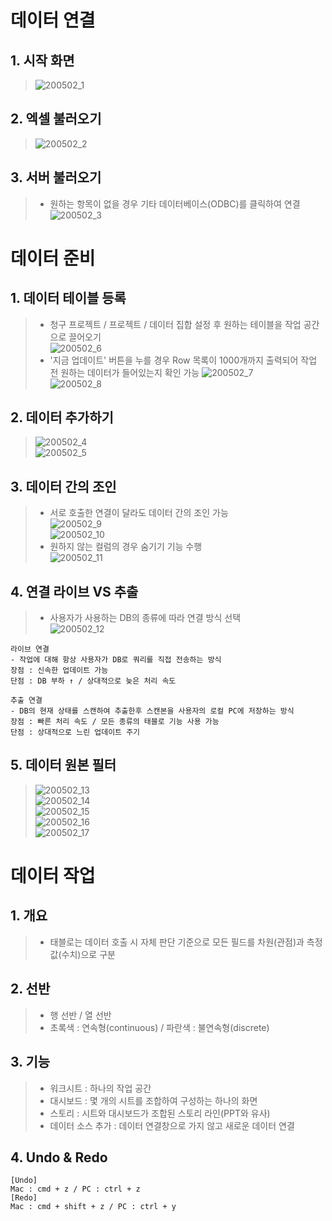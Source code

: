 # 데이터 연결
## 1. 시작 화면
> ![200502_1](https://user-images.githubusercontent.com/48504392/80863793-85367b00-8cb9-11ea-81d5-4b81cf4429f4.png)  
## 2. 엑셀 불러오기
> ![200502_2](https://user-images.githubusercontent.com/48504392/80863795-85cf1180-8cb9-11ea-8360-5ae2f6b287d4.png)  
## 3. 서버 불러오기
> - 원하는 항목이 없을 경우 기타 데이터베이스(ODBC)를 클릭하여 연결  
> ![200502_3](https://user-images.githubusercontent.com/48504392/80863789-84054e00-8cb9-11ea-9701-97bbb5ebd794.png)  

# 데이터 준비
## 1. 데이터 테이블 등록
> - 청구 프로젝트 / 프로젝트 / 데이터 집합 설정 후 원하는 테이블을 작업 공간으로 끌어오기  
> ![200502_6](https://user-images.githubusercontent.com/48504392/80967289-112edb00-8e51-11ea-8307-7d2ef17f38f3.png)  
> - '지금 업데이트' 버튼을 누를 경우 Row 목록이 1000개까지 출력되어 작업 전 원하는 데이터가 들어있는지 확인 가능
> ![200502_7](https://user-images.githubusercontent.com/48504392/80967290-12600800-8e51-11ea-8409-c0caf544febe.png)  
> ![200502_8](https://user-images.githubusercontent.com/48504392/80967291-12f89e80-8e51-11ea-8a67-0f6803749d6a.png)  
## 2. 데이터 추가하기
> ![200502_4](https://user-images.githubusercontent.com/48504392/80967283-0ecc8100-8e51-11ea-9f90-3477c06446d3.png)  
> ![200502_5](https://user-images.githubusercontent.com/48504392/80967288-112edb00-8e51-11ea-8859-4b06d44f80f2.png)  
## 3. 데이터 간의 조인
> - 서로 호출한 연결이 달라도 데이터 간의 조인 가능  
> ![200502_9](https://user-images.githubusercontent.com/48504392/80967296-13913500-8e51-11ea-9a6c-8af8568fe7b5.png)  
> ![200502_10](https://user-images.githubusercontent.com/48504392/80967298-1429cb80-8e51-11ea-8b48-c1086f93c8df.png)  
> - 원하지 않는 컬럼의 경우 숨기기 기능 수행  
> ![200502_11](https://user-images.githubusercontent.com/48504392/80967300-1429cb80-8e51-11ea-8539-ae72d87382ab.png)  
## 4. 연결 라이브 VS 추출
> - 사용자가 사용하는 DB의 종류에 따라 연결 방식 선택  
> ![200502_12](https://user-images.githubusercontent.com/48504392/80967302-14c26200-8e51-11ea-9ac5-c563946c604e.png)  
~~~
라이브 연결
- 작업에 대해 항상 사용자가 DB로 쿼리를 직접 전송하는 방식
장점 : 신속한 업데이트 가능
단점 : DB 부하 ↑ / 상대적으로 늦은 처리 속도

추출 연결
- DB의 현재 상태를 스캔하여 추출한후 스캔본을 사용자의 로컬 PC에 저장하는 방식
장점 : 빠른 처리 속도 / 모든 종류의 태블로 기능 사용 가능
단점 : 상대적으로 느린 업데이트 주기
~~~
## 5. 데이터 원본 필터
> ![200502_13](https://user-images.githubusercontent.com/48504392/80967306-155af880-8e51-11ea-9acd-f9feb101bbef.png)  
> ![200502_14](https://user-images.githubusercontent.com/48504392/80967312-15f38f00-8e51-11ea-9048-74a9b68b2c4c.png)  
> ![200502_15](https://user-images.githubusercontent.com/48504392/80967314-1724bc00-8e51-11ea-8dc9-a32d1553aedd.png)  
> ![200502_16](https://user-images.githubusercontent.com/48504392/80967315-17bd5280-8e51-11ea-9294-86531be3cc2b.png)  
> ![200502_17](https://user-images.githubusercontent.com/48504392/80967317-17bd5280-8e51-11ea-898b-9e865d681ead.png)  

# 데이터 작업
## 1. 개요
> - 태블로는 데이터 호출 시 자체 판단 기준으로 모든 필드를 차원(관점)과 측정값(수치)으로 구분  
## 2. 선반
> - 행 선반 / 열 선반  
> - 초록색 : 연속형(continuous) / 파란색 : 불연속형(discrete)  
## 3. 기능
> - 워크시트 : 하나의 작업 공간  
> - 대시보드 : 몇 개의 시트를 조합하여 구성하는 하나의 화면  
> - 스토리 : 시트와 대시보드가 조합된 스토리 라인(PPT와 유사)  
> - 데이터 소스 추가 : 데이터 연결창으로 가지 않고 새로운 데이터 연결  
## 4. Undo & Redo
~~~
[Undo]
Mac : cmd + z / PC : ctrl + z
[Redo]
Mac : cmd + shift + z / PC : ctrl + y
~~~
